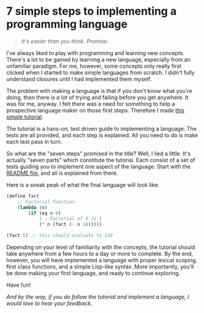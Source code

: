 # 7 simple steps to implementing a programming language

> *It's easier than you think. Promise.*

I've always liked to play with programming and learning new concepts. 
There's a lot to be gained by learning a new language, especially from an unfamiliar paradigm. 
For me, however, some concepts only really first clicked when I started to make simple languages from scratch. 
I didn't fully understand closures until I had implemented them myself.

The problem with making a language is that if you don't know what you're doing, then there is *a lot* of trying and failing before you get anywhere. 
It was for me, anyway. 
I felt there was a need for something to help a prospective language maker on those first steps. 
Therefore I made [this simple tutorial](https://github.com/kvalle/diy-lisp).

The tutorial is a hans-on, test driven guide to implementing a language. 
The tests are all provided, and each step is explained. 
All you need to do is make each test pass in turn.

So what are the "seven steps" promised in the title? Well, I lied a little. It's actually "seven parts" which constitute the tutorial. Each consist of a set of tests guiding you to implement one aspect of the language. Start with the [README file](https://github.com/kvalle/diy-lisp/blob/master/README.md), and all is explained from there.

Here is a sneak peak of what the final language will look like:

```scheme
(define fact 
    ;; Factorial function
    (lambda (n) 
        (if (eq n 0) 
            1 ; Factorial of 0 is 1
            (* n (fact (- n 1))))))

(fact 5) ;; this should evaluate to 120
```

Depending on your level of familiarity with the concepts, the tutorial should take anywhere from a few hours to a day or more to complete. 
By the end, however, you will have implemented a language with proper lexical scoping, first class functions, and a simple Lisp-like syntax. 
More importantly, you'll be done making your first language, and ready to continue exploring.

Have fun!

*And by the way, if you do follow the tutorial and implement a language, I would love to hear your feedback.*
